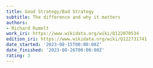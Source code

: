 ```yaml
---
title: Good Strategy/Bad Strategy
subtitle: The difference and why it matters
authors:
- Richard Rumelt
work_iri: https://www.wikidata.org/wiki/Q122070534
edition_iri: https://www.wikidata.org/wiki/Q122731741
date_started: '2023-08-15T00:00:00Z'
date_finished: '2023-08-26T00:00:00Z'
rating: 3
---
```


